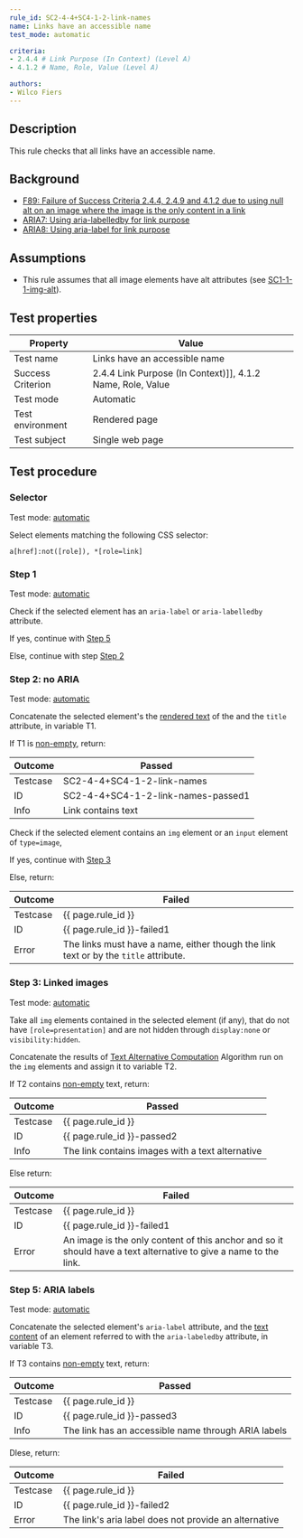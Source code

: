 ```yaml
---
rule_id: SC2-4-4+SC4-1-2-link-names
name: Links have an accessible name
test_mode: automatic

criteria:
- 2.4.4 # Link Purpose (In Context) (Level A)
- 4.1.2 # Name, Role, Value (Level A)

authors:
- Wilco Fiers
---
```


## Description

This rule checks that all links have an accessible name.

## Background

- [F89: Failure of Success Criteria 2.4.4, 2.4.9 and 4.1.2 due to using null alt on an image where the image is the only content in a link](http://www.w3.org/TR/WCAG20-TECHS/F89.html)
- [ARIA7: Using aria-labelledby for link purpose](https://www.w3.org/TR/WCAG20-TECHS/ARIA7.html)
- [ARIA8: Using aria-label for link purpose](https://www.w3.org/TR/WCAG20-TECHS/ARIA8.html)

## Assumptions

- This rule assumes that all image elements have alt attributes (see [SC1-1-1-img-alt](SC1-1-1-img-alt)).

## Test properties

| Property          | Value
|-------------------|----
| Test name         | Links have an accessible name
| Success Criterion | 2.4.4 Link Purpose (In Context)]], 4.1.2 Name, Role, Value
| Test mode         | Automatic
| Test environment  | Rendered page
| Test subject      | Single web page

## Test procedure

### Selector

Test mode: [automatic][AUTO]

Select elements matching the following CSS selector:

	a[href]:not([role]), *[role=link]

### Step 1

Test mode: [automatic][AUTO]

Check if the selected element has an `aria-label` or `aria-labelledby` attribute.

If yes, continue with [Step 5](#step-5-aria-labels)

Else, continue with step [Step 2](#step-2-no-aria)

### Step 2: no ARIA

Test mode: [automatic][AUTO]

Concatenate the selected element's the [rendered text][RNDTXT] of the and the `title` attribute, in variable T1.


If T1 is [non-empty][NEMPTY], return:

| Outcome  | Passed
|----------|-----
| Testcase | SC2-4-4+SC4-1-2-link-names
| ID       | SC2-4-4+SC4-1-2-link-names-passed1
| Info     | Link contains text

Check if the selected element contains an `img` element or an `input` element of `type=image`, 

If yes, continue with [Step 3](#step-3-liked-images)

Else, return:

| Outcome  | Failed
|----------|-----
| Testcase | {{ page.rule_id }}
| ID       | {{ page.rule_id }}-failed1
| Error    | The links must have a name, either though the link text or by the `title` attribute.

### Step 3: Linked images

Test mode: [automatic][AUTO]

Take all `img` elements contained in the selected element (if any), that do not have `[role=presentation]` and are not hidden through `display:none` or `visibility:hidden`.

Concatenate the results of [Text Alternative Computation][TXTALT] Algorithm run on the `img` elements and assign it to variable T2.

If T2 contains [non-empty][NEMPTY] text, return:

| Outcome  | Passed
|----------|-----
| Testcase | {{ page.rule_id }}
| ID       | {{ page.rule_id }}-passed2
| Info     | The link contains images with a text alternative

Else return:

| Outcome  | Failed
|----------|-----
| Testcase | {{ page.rule_id }}
| ID       | {{ page.rule_id }}-failed1
| Error    | An image is the only content of this anchor and so it should have a text alternative to give a name to the link.

### Step 5: ARIA labels

Test mode: [automatic][AUTO]

Concatenate the selected element's `aria-label` attribute, and the [text content][NEMPTY] of an element referred to with the `aria-labeledby` attribute, in variable T3.

If T3 contains [non-empty][NEMPTY] text, return:

| Outcome  | Passed
|----------|-----
| Testcase | {{ page.rule_id }}
| ID       | {{ page.rule_id }}-passed3
| Info     | The link has an accessible name through ARIA labels

Dlese, return:

| Outcome  | Failed
|----------|-----
| Testcase | {{ page.rule_id }}
| ID       | {{ page.rule_id }}-failed2
| Error    | The link's aria label does not provide an alternative

[AUTO]: ../pages/test-modes.html#automatic
[MANUAL]: ../pages/test-modes.html#manual
[NEMPTY]: ../pages/algorihms/none-empty.html
[TXTALT]: ../pages/algorithms/text-alternative-compute.html
[RNDTXT]: ../pages/algorithms/rendered-text.html